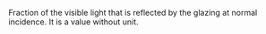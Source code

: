 ﻿Fraction of the visible light that is reflected by the glazing at normal incidence. It is a value without unit.
